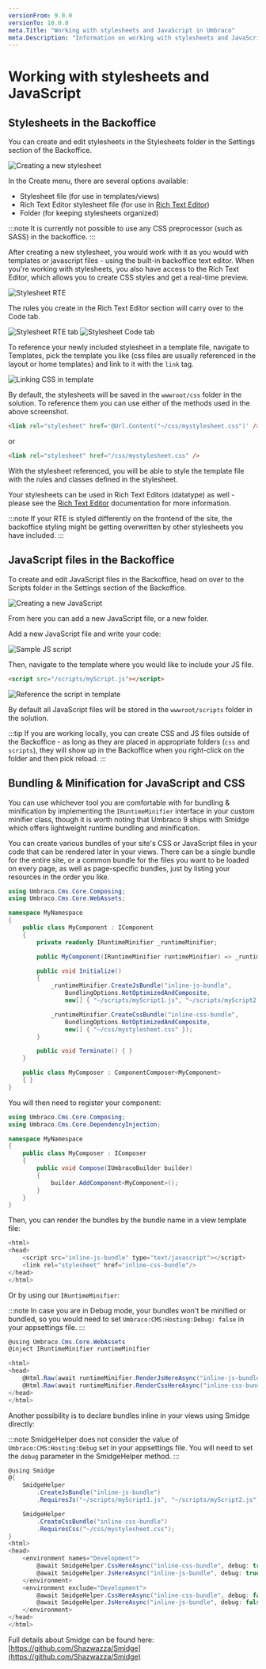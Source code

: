 ```yaml
---
versionFrom: 9.0.0
versionTo: 10.0.0
meta.Title: "Working with stylesheets and JavaScript in Umbraco"
meta.Description: "Information on working with stylesheets and JavaScript in Umbraco, including bundling & minification"
---
```


# Working with stylesheets and JavaScript

## Stylesheets in the Backoffice

You can create and edit stylesheets in the Stylesheets folder in the Settings section of the Backoffice.

![Creating a new stylesheet](images/1-creating-stylesheet.png)

In the Create menu, there are several options available:

* Stylesheet file (for use in templates/views)
* Rich Text Editor stylesheet file (for use in [Rich Text Editor](../../Backoffice/Property-Editors/Built-in-Property-Editors/Rich-Text-Editor/index.md))
* Folder (for keeping stylesheets organized)

:::note
It is currently not possible to use any CSS preprocessor (such as SASS) in the backoffice.
:::

After creating a new stylesheet, you would work with it as you would with templates or javascript files - using the built-in backoffice text editor.
When you're working with stylesheets, you also have access to the Rich Text Editor, which allows you to create CSS styles and get a real-time preview.

![Stylesheet RTE](images/2-rte-editor.png)

The rules you create in the Rich Text Editor section will carry over to the Code tab.

![Stylesheet RTE tab](images/3-rte-editor-p2.png)
![Stylesheet Code tab](images/3-rte-editor-p3.png)

To reference your newly included stylesheet in a template file, navigate to Templates, pick the template you like (css files are usually referenced in the layout or home templates) and link to it with the `link` tag.

![Linking CSS in template](images/4-link-css-v9.png)

By default, the stylesheets will be saved in the `wwwroot/css` folder in the solution.
To reference them you can use either of the methods used in the above screenshot.

```html
<link rel="stylesheet" href='@Url.Content("~/css/mystylesheet.css")' />
```
or
```html
<link rel="stylesheet" href="/css/mystylesheet.css" />
```

With the stylesheet referenced, you will be able to style the template file with the rules and classes defined in the stylesheet.

Your stylesheets can be used in Rich Text Editors (datatype) as well - please see the [Rich Text Editor](../../Backoffice/Property-Editors/Built-in-Property-Editors/Rich-Text-Editor/RTE-Styles/index.md) documentation for more information.

:::note
If your RTE is styled differently on the frontend of the site, the backoffice styling might be getting overwritten by other stylesheets you have included.
:::

## JavaScript files in the Backoffice

To create and edit JavaScript files in the Backoffice, head on over to the Scripts folder in the Settings section of the Backoffice.

![Creating a new JavaScript](images/8-create-js.png)

From here you can add a new JavaScript file, or a new folder.

Add a new JavaScript file and write your code:

![Sample JS script](images/9-myscript.png)

Then, navigate to the template where you would like to include your JS file.

```html
<script src="/scripts/myScript.js"></script>
```

![Reference the script in template](images/10-reference-script-v9.png)

By default all JavaScript files will be stored in the `wwwroot/scripts` folder in the solution.

:::tip
If you are working locally, you can create CSS and JS files outside of the Backoffice - as long as they are placed in appropriate folders (`css` and `scripts`), they will show up in the Backoffice when you right-click on the folder and then pick reload.
:::

## Bundling & Minification for JavaScript and CSS

You can use whichever tool you are comfortable with for bundling & minification by implementing the `IRuntimeMinifier` interface in your custom minifier class, though it is worth noting that Umbraco 9 ships with Smidge which offers lightweight runtime bundling and minification.

You can create various bundles of your site's CSS or JavaScript files in your code that can be rendered later in your views. There can be a single bundle for the entire site, or a common bundle for the files you want to be loaded on every page, as well as page-specific bundles, just by listing your resources in the order you like.
```csharp
using Umbraco.Cms.Core.Composing;
using Umbraco.Cms.Core.WebAssets;

namespace MyNamespace
{
    public class MyComponent : IComponent
    {
        private readonly IRuntimeMinifier _runtimeMinifier;

        public MyComponent(IRuntimeMinifier runtimeMinifier) => _runtimeMinifier = runtimeMinifier;

        public void Initialize()
        {
            _runtimeMinifier.CreateJsBundle("inline-js-bundle",
                BundlingOptions.NotOptimizedAndComposite,
                new[] { "~/scripts/myScript1.js", "~/scripts/myScript2.js" });

            _runtimeMinifier.CreateCssBundle("inline-css-bundle",
                BundlingOptions.NotOptimizedAndComposite,
                new[] { "~/css/mystylesheet.css" });
        }

        public void Terminate() { }
    }

    public class MyComposer : ComponentComposer<MyComponent>
    { }
}
```

You will then need to register your component:
```csharp
using Umbraco.Cms.Core.Composing;
using Umbraco.Cms.Core.DependencyInjection;

namespace MyNamespace
{
    public class MyComposer : IComposer
    {
        public void Compose(IUmbracoBuilder builder)
        {
            builder.AddComponent<MyComponent>();
        }
    }
}
```

Then, you can render the bundles by the bundle name in a view template file:

```csharp
<html>
<head>
    <script src="inline-js-bundle" type="text/javascript"></script>
    <link rel="stylesheet" href="inline-css-bundle"/>
</head>
</html>
```

Or by using our `IRuntimeMinifier`:

:::note
In case you are in Debug mode, your bundles won't be minified or bundled, so you would need to set `Umbraco:CMS:Hosting:Debug: false` in your appsettings file.
:::

```csharp
@using Umbraco.Cms.Core.WebAssets
@inject IRuntimeMinifier runtimeMinifier

<html>
<head>
    @Html.Raw(await runtimeMinifier.RenderJsHereAsync("inline-js-bundle"))
    @Html.Raw(await runtimeMinifier.RenderCssHereAsync("inline-css-bundle"))
</head>
</html>
```

Another possibility is to declare bundles inline in your views using Smidge directly:

:::note
SmidgeHelper does not consider the value of `Umbraco:CMS:Hosting:Debug` set in your appsettings file. You will need to set the `debug` parameter in the SmidgeHelper method.
:::

```csharp
@using Smidge
@{
    SmidgeHelper
        .CreateJsBundle("inline-js-bundle")
        .RequiresJs("~/scripts/myScript1.js", "~/scripts/myScript2.js");

    SmidgeHelper
        .CreateCssBundle("inline-css-bundle")
        .RequiresCss("~/css/mystylesheet.css");
}
<html>
<head>
    <environment names="Development">
        @await SmidgeHelper.CssHereAsync("inline-css-bundle", debug: true)
        @await SmidgeHelper.JsHereAsync("inline-js-bundle", debug: true)
    </environment>
    <environment exclude="Development">
        @await SmidgeHelper.CssHereAsync("inline-css-bundle", debug: false)
        @await SmidgeHelper.JsHereAsync("inline-js-bundle", debug: false)
    </environment>
</head>
</html>
```

Full details about Smidge can be found here: [https://github.com/Shazwazza/Smidge](https://github.com/Shazwazza/Smidge)
